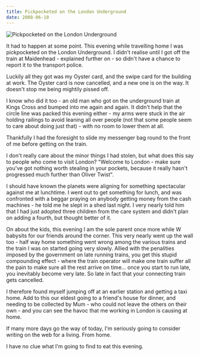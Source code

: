```yaml
---
title: Pickpocketed on the London Underground
date: 2008-06-10
---
```


![Pickpocketed on the London Underground](https://source.unsplash.com/LuQ2ex5HY3c/1600x900)

It had to happen at some point. This evening while travelling home I was pickpocketed on the London Underground. I didn't realise until I got off the train at Maidenhead - explained further on - so didn't have a chance to report it to the transport police.

Luckily all they got was my Oyster card, and the swipe card for the building at work. The Oyster card is now cancelled, and a new one is on the way. It doesn't stop me being mightily pissed off.

I know who did it too - an old man who got on the underground train at Kings Cross and bumped into me again and again. It didn't help that the circle line was packed this evening either - my arms were stuck in the air holding railings to avoid leaning all over people (not that some people seem to care about doing just that) - with no room to lower them at all.

Thankfully I had the foresight to slide my messenger bag round to the front of me before getting on the train.

I don't really care about the minor things I had stolen, but what does this say to people who come to visit London? "Welcome to London - make sure you've got nothing worth stealing in your pockets, because it really hasn't progressed much further than Oliver Twist".

I should have known the planets were aligning for something spectacular against me at lunchtime. I went out to get something for lunch, and was confronted with a beggar praying on anybody getting money from the cash machines - he told me he slept in a shed last night. I very nearly told him that I had just adopted three children from the care system and didn't plan on adding a fourth, but thought better of it.

On about the kids, this evening I am the sole parent once more while W babysits for our friends around the corner. This very nearly went up the wall too - half way home something went wrong among the various trains and the train I was on started going very slowly. Allied with the penalities imposed by the government on late running trains, you get this stupid compounding effect - where the train operator will make one train suffer all the pain to make sure all the rest arrive on time... once you start to run late, you inevitably become very late. So late in fact that your connecting train gets cancelled.

I therefore found myself jumping off at an earlier station and getting a taxi home. Add to this our eldest going to a friend's house for dinner, and needing to be collected by Mum - who could not leave the others on their own - and you can see the havoc that me working in London is causing at home.

If many more days go the way of today, I'm seriously going to consider writing on the web for a living. From home.

I have no clue what I'm going to find to eat this evening.